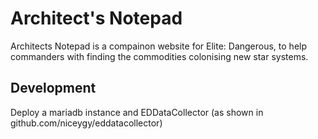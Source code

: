# Architect's Notepad

Architects Notepad is a compainon website for Elite: Dangerous, to help commanders with finding the commodities colonising new star systems.

## Development

Deploy a mariadb instance and EDDataCollector (as shown in github.com/niceygy/eddatacollector)
